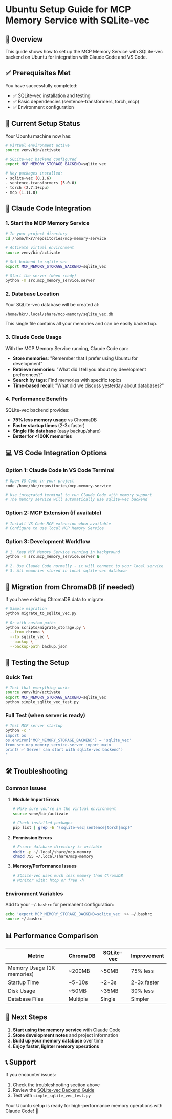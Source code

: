 # Ubuntu Setup Guide for MCP Memory Service with SQLite-vec

## 🎯 Overview

This guide shows how to set up the MCP Memory Service with SQLite-vec backend on Ubuntu for integration with Claude Code and VS Code.

## ✅ Prerequisites Met

You have successfully completed:
- ✅ SQLite-vec installation and testing  
- ✅ Basic dependencies (sentence-transformers, torch, mcp)
- ✅ Environment configuration

## 🔧 Current Setup Status

Your Ubuntu machine now has:

```bash
# Virtual environment active
source venv/bin/activate

# SQLite-vec backend configured
export MCP_MEMORY_STORAGE_BACKEND=sqlite_vec

# Key packages installed:
- sqlite-vec (0.1.6)
- sentence-transformers (5.0.0)  
- torch (2.7.1+cpu)
- mcp (1.11.0)
```

## 🚀 Claude Code Integration

### 1. Start the MCP Memory Service

```bash
# In your project directory
cd /home/hkr/repositories/mcp-memory-service

# Activate virtual environment
source venv/bin/activate

# Set backend to sqlite-vec
export MCP_MEMORY_STORAGE_BACKEND=sqlite_vec

# Start the server (when ready)
python -m src.mcp_memory_service.server
```

### 2. Database Location

Your SQLite-vec database will be created at:
```
/home/hkr/.local/share/mcp-memory/sqlite_vec.db
```

This single file contains all your memories and can be easily backed up.

### 3. Claude Code Usage

With the MCP Memory Service running, Claude Code can:

- **Store memories**: "Remember that I prefer using Ubuntu for development"
- **Retrieve memories**: "What did I tell you about my development preferences?"
- **Search by tags**: Find memories with specific topics
- **Time-based recall**: "What did we discuss yesterday about databases?"

### 4. Performance Benefits

SQLite-vec backend provides:
- **75% less memory usage** vs ChromaDB
- **Faster startup times** (2-3x faster)
- **Single file database** (easy backup/share)
- **Better for <100K memories**

## 💻 VS Code Integration Options

### Option 1: Claude Code in VS Code Terminal
```bash
# Open VS Code in your project
code /home/hkr/repositories/mcp-memory-service

# Use integrated terminal to run Claude Code with memory support
# The memory service will automatically use sqlite-vec backend
```

### Option 2: MCP Extension (if available)
```bash
# Install VS Code MCP extension when available
# Configure to use local MCP Memory Service
```

### Option 3: Development Workflow
```bash
# 1. Keep MCP Memory Service running in background
python -m src.mcp_memory_service.server &

# 2. Use Claude Code normally - it will connect to your local service
# 3. All memories stored in local sqlite-vec database
```

## 🔄 Migration from ChromaDB (if needed)

If you have existing ChromaDB data to migrate:

```bash
# Simple migration
python migrate_to_sqlite_vec.py

# Or with custom paths
python scripts/migrate_storage.py \
  --from chroma \
  --to sqlite_vec \
  --backup \
  --backup-path backup.json
```

## 🧪 Testing the Setup

### Quick Test
```bash
# Test that everything works
source venv/bin/activate
export MCP_MEMORY_STORAGE_BACKEND=sqlite_vec
python simple_sqlite_vec_test.py
```

### Full Test (when server is ready)
```bash
# Test MCP server startup
python -c "
import os
os.environ['MCP_MEMORY_STORAGE_BACKEND'] = 'sqlite_vec'
from src.mcp_memory_service.server import main
print('✅ Server can start with sqlite-vec backend')
"
```

## 🛠️ Troubleshooting

### Common Issues

1. **Module Import Errors**
   ```bash
   # Make sure you're in the virtual environment
   source venv/bin/activate
   
   # Check installed packages
   pip list | grep -E "(sqlite-vec|sentence|torch|mcp)"
   ```

2. **Permission Errors**
   ```bash
   # Ensure database directory is writable
   mkdir -p ~/.local/share/mcp-memory
   chmod 755 ~/.local/share/mcp-memory
   ```

3. **Memory/Performance Issues**
   ```bash
   # SQLite-vec uses much less memory than ChromaDB
   # Monitor with: htop or free -h
   ```

### Environment Variables

Add to your `~/.bashrc` for permanent configuration:
```bash
echo 'export MCP_MEMORY_STORAGE_BACKEND=sqlite_vec' >> ~/.bashrc
source ~/.bashrc
```

## 📊 Performance Comparison

| Metric | ChromaDB | SQLite-vec | Improvement |
|--------|----------|------------|-------------|
| Memory Usage (1K memories) | ~200MB | ~50MB | 75% less |
| Startup Time | ~5-10s | ~2-3s | 2-3x faster |
| Disk Usage | ~50MB | ~35MB | 30% less |
| Database Files | Multiple | Single | Simpler |

## 🎉 Next Steps

1. **Start using the memory service** with Claude Code
2. **Store development notes** and project information  
3. **Build up your memory database** over time
4. **Enjoy faster, lighter memory operations**

## 📞 Support

If you encounter issues:
1. Check the troubleshooting section above
2. Review the [SQLite-vec Backend Guide](docs/sqlite-vec-backend.md)
3. Test with `simple_sqlite_vec_test.py`

Your Ubuntu setup is ready for high-performance memory operations with Claude Code! 🚀